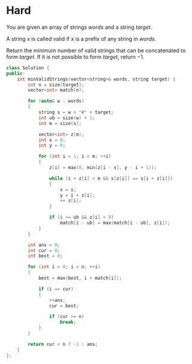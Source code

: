 # Hard

You are given an array of strings $words$ and a string $target$.

A string $x$ is called valid if $x$ is a prefix of any string in $words$.

Return the minimum number of valid strings that can be concatenated to form $target$. If it is not possible to form $target$, return $-1$.

```cpp
class Solution {
public:
    int minValidStrings(vector<string>& words, string target) {
        int n = size(target);
        vector<int> match(n);

        for (auto& w : words)
        {
            string s = w + "#" + target;
            int ub = size(w) + 1;
            int m = size(s);

            vector<int> z(m);
            int x = 0;
            int y = 0;

            for (int i = 1; i < m; ++i)
            {
                z[i] = max(0, min(z[i - x], y - i + 1));

                while (i + z[i] < m && s[z[i]] == s[i + z[i]])
                {
                    x = i;
                    y = i + z[i];
                    ++ z[i];
                }

                if (i >= ub && z[i] > 0)
                    match[i - ub] = max(match[i - ub], z[i]);
            }
        }

        int ans = 0;
        int cur = 0;
        int best = 0;

        for (int i = 0; i < n; ++i)
        {
            best = max(best, i + match[i]);

            if (i == cur)
            {
                ++ans;
                cur = best;

                if (cur >= n)
                    break;
            }
        }

        return cur < n ? -1 : ans;
    }
};
```
